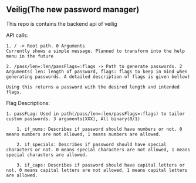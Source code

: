 ## Veilig(The new password manager)

This repo is contains the backend api of veilig

API calls:

    1. / -> Root path. 0 Arguments 
    Currently shows a simple message. Planned to transform into the help menu in the future

    2. /pass/len=:len/passFlags=:flags -> Path to generate passwords. 2 Arguments( len: length of password, flags: flags to keep in mind when generating passwords. A detailed description of flags is given bellow)

    Using this returns a password with the desired length and intended flags.


Flag Descriptions:
    
    1. passFLag: Used in path(/pass/len=:len/passFlags=:flags) to tailor custom passwords. 3 arguments(XXX), All binary(0/1)

        1. if_nums: Describes if password should have numbers or not. 0 means numbers are not allowed, 1 means numbers are allowed.

        2. if_specials: Describes if password should have special characters or not. 0 means special characters are not allowed, 1 means special characters are allowed.

        3. if_caps: Describes if password should have capital letters or not. 0 means capital letters are not allowed, 1 means capital letters are allowed.